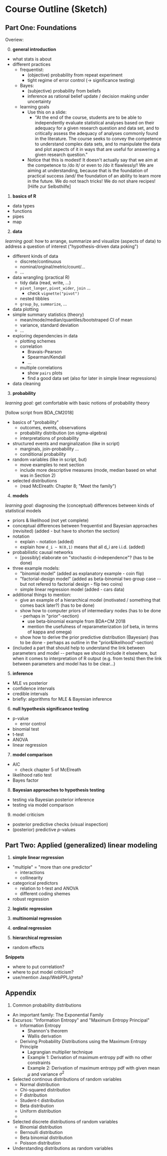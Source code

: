 # Course Outline (Sketch)

## Part One: Foundations

Overiew:

0. **general introduction**

- what stats is about
- different practices
  - frequentist:
    - (objective) probability from repeat experiment
    - tight regime of error control (-> significance testing)
  - Bayes:
    - (subjective) probability from beliefs
    - inference as rational belief update / decision making under uncertainty
  - learning goals
    - Use this on a slide:
      - "At the end of the course, students are to be able to independently evaluate statistical analyses based on their adequacy for a given research question and data set, and to critically assess the adequacy of analyses commonly found in the literature. The course seeks to convey the competence to understand complex data sets, and to manipulate the data and plot aspects of it in ways that are useful for answering a given research question."
    - Notice that this is modest! It doesn't actually say that we aim at the competence to /do it/ or even to /do it flawlessly/! We are aiming at understanding, because that is the foundation of practical success /and/ the foundation of an ability to learn more in the future. We do not teach tricks! We do not share recipes! [Hilfe zur Selbsthilfe]

1. **basics of R**

- data types
- functions
- pipes
- map
  
2. **data**

*learning goal:* how to arrange, summarize and visualize (aspects of data) to address a question of interest ("hypothesis-driven data poking")

- different kinds of data
  - discrete/continuous
  - nominal/orginal/metric/count/...
  - ...
- data wrangling (practical R)
  - tidy data (read, write, ...)
  - `pivot_longer`, `pivot_wider`, `join` ...
    - check `vignette("pivot")`
  - nested tibbles
  - `group_by`, `summarize`, ...
- data plotting
- simple summary statistics (theory)
  - mean/mode/median/quantiles/bootstraped CI of mean
  - variance, standard deviation
  - ...
- exploring dependencies in data
  - plotting schemes
  - correlation
    - Bravais-Pearson
    - Spearman/Kendall
    - ...
  - multiple correlations
    - show `pairs` plots
    - find a good data set (also for later in simple linear regressions)
- data cleaning
    
3. **probability**

*learning goal:* get comfortable with basic notions of probability theory

[follow script from BDA_CM2018]
- basics of "probability"
  - outcomes, events, observations
  - probability distribution (on sigma-algebra)
  - interpretations of probability
- structured events and marginalization (like in script)
  - marginals, join-probability ...
  - conditional probability
- random variables (like in script, but)
  - move examples to next section
  - include more descriptive measures (mode, median based on what was in Section 2)
- selected distributions
  - (read McElreath: Chapter 8; "Meet the family")

4. **models**

*learning goal:* diagnosing the (conceptual) differences between kinds of statistical models

- priors & likelihood (not yet complete)
- conceptual differences between frequentist and Bayesian approaches (revisited) (added - but have to shorten the section)
- notation
  - explain `~` notation (added)
  - explain how `d_i ~ N(0,1)` means that all d_i are i.i.d. (added)
- probabilistic causal networks
  - [possibly] elaborate on "stochastic d-independence"? (has to be done)
- three example models:
  - "binomial model" (added as explanatory example - coin flip)
  - "factorial-design model" (added as beta-binomial two group case -- but not refered to factorial design - flip two coins)
  - simple linear regression model (added - cars data)
- additional things to mention:
  - give an example of a hierarchical model (motivated / something that comes back later?) (has to be done)
  - show how to computer priors of intermediary nodes (has to be done - perhaps in "prior"-section)
    - use beta-binomial example from BDA+CM 2018
    - mention the usefulness of reparameterization (of beta, in terms of kappa and omega)
  - show how to derive the prior predictive distribution (Bayesian) (has to be done - perhaps as outline in the "prior&likelihood"-section)
- (included a part that should help to understand the link between parameters and model -- perhaps we should include it elsewhere, but when it comes to interpretation of R output (e.g. from tests) then the link between parameters and model has to be clear...)

5. **inference**

- MLE vs posterior
- confidence intervals
- credible intervals
- briefly: algorithms for MLE & Bayesian inference

6. **null hypothesis significance testing**

- p-value
  - error control
- binomial test 
- t-test
- ANOVA
- linear regression

7. **model comparison**

- AIC
  - check chapter 5 of McElreath
- likelihood ratio test
- Bayes factor

8. **Bayesian approaches to hypothesis testing**

- testing via Bayesian posterior inference
- testing via model comparison

9. model criticism

- posterior predictive checks (visual inspection)
- (posterior) predictive $p$-values

## Part Two: Applied (generalized) linear modeling

1. **simple linear regression**

- "multiple" = "more than one predictor"
  - interactions
  - collinearity
- categorical predictors
  - relation to t-test and ANOVA
  - different coding shemes
- robust regression

2. **logistic regression**

3. **multinomial regression**

4. **ordinal regression**
 
5. **hierarchical regression**

- random effects

**Snippets**

- where to put correlation?
- where to put model criticism?
- use/mention Jasp/WebPPL/greta?

 ## Appendix

1.  Common probability distributions

- An important family: The Exponential Family
- Excursos: "Information Entropy" and "Maximum Entropy Principal"
  - Information Entropy
    - Shannon's theorem
    - Wallis derivation
  - Deriving Probability Distributions using the Maximum Entropy Principle
    - Lagrangian multiplier technique
    - Example 1: Derivation of maximum entropy pdf with no other constraints
    - Example 2: Derivation of maximum entropy pdf with given mean $\mu$ and variance $\sigma^2$
- Selected continous distributions of random variables
  - Normal distribution
  - Chi-squared distribution
  - F distribution
  - Student-t distribution
  - Beta distribution
  - Uniform distribution
  - 
- Selected discrete distributions of random variables
  - Binomial distribution
  - Bernoulli distribution
  - Beta binomial distribution
  - Poisson distribution
- Understanding distributions as random variables
